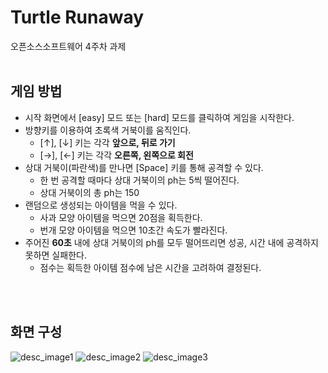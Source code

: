 Turtle Runaway
=============
오픈소스소프트웨어 4주차 과제
<br/>
<br/>

## 게임 방법
- 시작 화면에서 [easy] 모드 또는 [hard] 모드를 클릭하여 게임을 시작한다.
- 방향키를 이용하여 초록색 거북이를 움직인다.
    - [↑], [↓] 키는 각각 **앞으로, 뒤로 가기**
    - [→], [←] 키는 각각 **오른쪽, 왼쪽으로 회전**
- 상대 거북이(파란색)를 만나면 [Space] 키를 통해 공격할 수 있다.
    - 한 번 공격할 때마다 상대 거북이의 ph는 5씩 떨어진다.
    - 상대 거북이의 총 ph는 150
- 랜덤으로 생성되는 아이템을 먹을 수 있다.
    - 사과 모양 아이템을 먹으면 20점을 획득한다.
    - 번개 모양 아이템을 먹으면 10초간 속도가 빨라진다.
- 주어진 **60초** 내에 상대 거북이의 ph를 모두 떨어뜨리면 성공, 시간 내에 공격하지 못하면 실패한다.
    - 점수는 획득한 아이템 점수에 남은 시간을 고려하여 결정된다.
<br/>
<br/>

## 화면 구성
![desc_image1](https://github.com/sohxxny/ToyProject/assets/119118662/766b97ac-d6bd-4105-9c01-316768087d95)
![desc_image2](https://github.com/sohxxny/ToyProject/assets/119118662/992772a9-48c8-4bc0-bc61-f7807a1e62e4)
![desc_image3](https://github.com/sohxxny/ToyProject/assets/119118662/b3c34f0c-7ff2-4320-8966-36fd9c82342f)